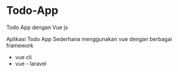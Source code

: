 # Todo-App
Todo App dengan Vue js

Aplikasi Todo App Sederhana menggunakan vue dengan berbagai framework
 - vue cli
 - vue - laravel
